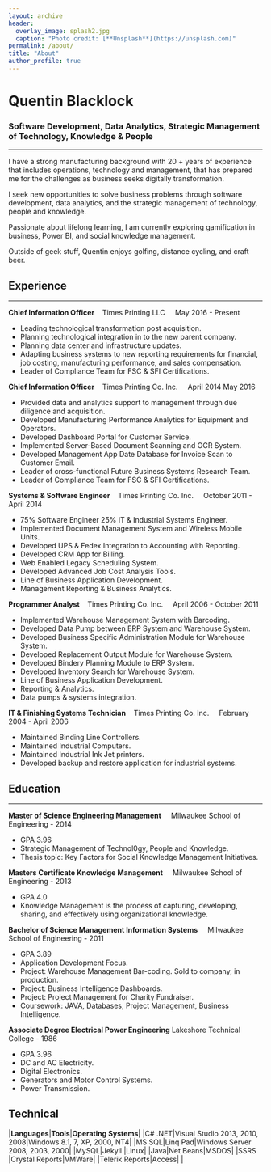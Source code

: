```yaml
---
layout: archive
header: 
  overlay_image: splash2.jpg
  caption: "Photo credit: [**Unsplash**](https://unsplash.com)"
permalink: /about/
title: "About"
author_profile: true
---
```


# Quentin Blacklock

### Software Development, Data Analytics, Strategic Management of Technology, Knowledge & People
_____

I have a strong manufacturing background with 20 + years of experience that includes operations, technology and management, that has prepared me for the challenges as business seeks digitally transformation.

I seek new opportunities to solve business problems through software development, data analytics, and the strategic management of technology, people and knowledge.

Passionate about lifelong learning, I am currently exploring gamification in business, Power BI, and social knowledge management. 

Outside of geek stuff, Quentin enjoys golfing, distance cycling, and craft beer.



## Experience
_____

**Chief Information Officer** &nbsp;&nbsp;&nbsp;Times Printing LLC &nbsp;&nbsp;&nbsp; May 2016 - Present

- Leading technological transformation post acquisition.
- Planning technological integration in to the new parent company.
- Planning data center and infrastructure updates.
- Adapting business systems to new reporting requirements for financial, job costing, manufacturing performance, and sales compensation.
- Leader of Compliance Team for FSC & SFI Certifications.

**Chief Information Officer** &nbsp;&nbsp;&nbsp;Times Printing Co. Inc. &nbsp;&nbsp;&nbsp; April 2014 May 2016 

- Provided data and analytics support to management through due diligence and acquisition.
- Developed Manufacturing Performance Analytics for Equipment and Operators.
- Developed Dashboard Portal for Customer Service.
- Implemented Server-Based Document Scanning and OCR System.
- Developed Management App Date Database for Invoice Scan to Customer Email.
- Leader of cross-functional Future Business Systems Research Team.
- Leader of Compliance Team for FSC & SFI Certifications.

**Systems & Software Engineer** &nbsp;&nbsp;&nbsp;Times Printing Co. Inc. &nbsp;&nbsp;&nbsp; October 2011 - April 2014

- 75% Software Engineer 25% IT & Industrial Systems Engineer.
- Implemented Document Management System and Wireless Mobile Units.
- Developed UPS & Fedex Integration to Accounting with Reporting.
- Developed CRM App for Billing.
- Web Enabled Legacy Scheduling System.
- Developed Advanced Job Cost Analysis Tools.
- Line of Business Application Development.
- Management Reporting & Business Analytics.

**Programmer Analyst** &nbsp;&nbsp;&nbsp;Times Printing Co. Inc. &nbsp;&nbsp;&nbsp; April 2006 - October 2011

- Implemented Warehouse Management System with Barcoding.
- Developed Data Pump between ERP System and Warehouse System.
- Developed Business Specific Administration Module for Warehouse System.
- Developed Replacement Output Module for Warehouse System.
- Developed Bindery Planning Module to ERP System.
- Developed Inventory Search for Warehouse System.
- Line of Business Application Development.
- Reporting & Analytics.
- Data pumps & systems integration.

**IT & Finishing Systems Technician** &nbsp;&nbsp;&nbsp;Times Printing Co. Inc. &nbsp;&nbsp;&nbsp; February 2004 - April 2006

- Maintained Binding Line Controllers.
- Maintained Industrial Computers.
- Maintained Industrial Ink Jet printers.
- Developed backup and restore application for industrial systems.

## Education
____


**Master of Science Engineering Management** &nbsp;&nbsp;&nbsp; Milwaukee School of Engineering - 2014

- GPA 3.96
- Strategic Management of Technol0gy, People and Knowledge.
- Thesis topic: Key Factors for Social Knowledge Management Initiatives.

**Masters Certificate Knowledge Management** &nbsp;&nbsp;&nbsp; Milwaukee School of Engineering - 2013

- GPA 4.0
- Knowledge Management is the process of capturing, developing, sharing, and effectively using organizational knowledge.

**Bachelor of Science Management Information Systems** &nbsp;&nbsp;&nbsp; Milwaukee School of Engineering - 2011

- GPA 3.89
- Application Development Focus.
- Project: Warehouse Management Bar-coding. Sold to company, in production.
- Project: Business Intelligence Dashboards.
- Project: Project Management for Charity Fundraiser.
- Coursework: JAVA, Databases, Project Management, Business Intelligence.


**Associate Degree Electrical Power Engineering** Lakeshore Technical College - 1986

- GPA 3.96
- DC and AC Electricity.
- Digital Electronics.
- Generators and Motor Control Systems.
- Power Transmission.

## Technical

|**Languages**|**Tools**|**Operating Systems**|
|C# .NET|Visual Studio 2013, 2010, 2008|Windows 8.1, 7, XP, 2000, NT4|
|MS SQL|Linq Pad|Windows Server 2008, 2003, 2000|
|MySQL|Jekyll |Linux|
|Java|Net Beans|MSDOS|
|SSRS |Crystal Reports|VMWare|
|Telerik Reports|Access| |

